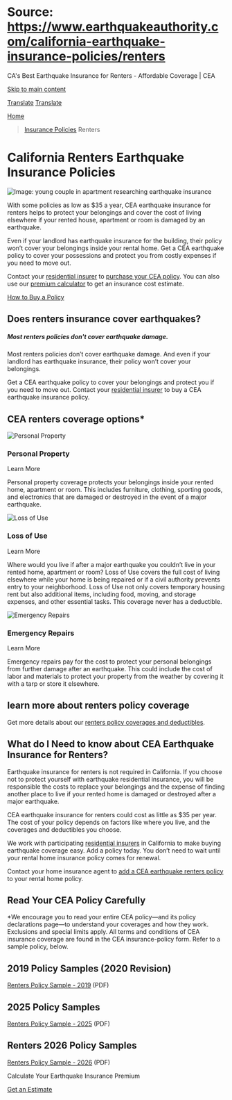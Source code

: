 # Source: https://www.earthquakeauthority.com/california-earthquake-insurance-policies/renters

CA's Best Earthquake Insurance for Renters - Affordable Coverage | CEA

[Skip to main content](#main-content)

[Translate](/translate)
[Translate](/translate)

[Home](/)
> [Insurance Policies](/california-earthquake-insurance-policies)
> Renters

# California Renters Earthquake Insurance Policies

![Image: young couple in apartment researching earthquake insurance](/sites/default/files/eqa2/media/image/insurance-policies/cea-renters-earthquake-insurance-policies.jpg "Young couple in apartment researching earthquake insurance")

With some policies as low as $35 a year, CEA earthquake insurance for renters helps to protect your belongings and cover the cost of living elsewhere if your rented house, apartment or room is damaged by an earthquake.

Even if your landlord has earthquake insurance for the building, their policy won’t cover your belongings inside your rental home. Get a CEA earthquake policy to cover your possessions and protect you from costly expenses if you need to move out.

Contact your [residential insurer](/california-earthquake-insurance-policies/participating-residential-insurers-earthquake "Participating Residential Insurers") to [purchase your CEA policy](/california-earthquake-insurance-policies/how-to-buy-earthquake-insurance-california "How to Buy"). You can also use our [premium calculator](/california-earthquake-insurance-policies/earthquake-insurance-premium-calculator "Premium Calculator") to get an insurance cost estimate.

[How to Buy a Policy](/california-earthquake-insurance-policies/how-to-buy-earthquake-insurance-california "How to Buy")

## Does renters insurance cover earthquakes?

##### Most renters policies don't cover earthquake damage.

Most renters policies don’t cover earthquake damage. And even if your landlord has earthquake insurance, their policy won’t cover your belongings.

Get a CEA earthquake policy to cover your belongings and protect you if you need to move out. Contact your [residential insurer](/california-earthquake-insurance-policies/participating-residential-insurers-earthquake "CEA Participating Residential Insurers") to buy a CEA earthquake insurance policy.

## CEA renters coverage options\*

![Personal Property](/sites/default/files/images/02personalproperty-infographic.jpg)

### Personal Property

Learn More

Personal property coverage protects your belongings inside your rented home, apartment or room. This includes furniture, clothing, sporting goods, and electronics that are damaged or destroyed in the event of a major earthquake.

![Loss of Use](/sites/default/files/images/03lossofuse-infographic.jpg)

### Loss of Use

Learn More

Where would you live if after a major earthquake you couldn’t live in your rented home, apartment or room? Loss of Use covers the full cost of living elsewhere while your home is being repaired or if a civil authority prevents entry to your neighborhood. Loss of Use not only covers temporary housing rent but also additional items, including food, moving, and storage expenses, and other essential tasks. This coverage never has a deductible.

![Emergency Repairs](/sites/default/files/images/05emergencyrepairs-infographic.jpg)

### Emergency Repairs

Learn More

Emergency repairs pay for the cost to protect your personal belongings from further damage after an earthquake. This could include the cost of labor and materials to protect your property from the weather by covering it with a tarp or store it elsewhere.

## learn more about renters policy coverage

Get more details about our [renters policy coverages and deductibles](/california-earthquake-insurance-policies/renters/coverages-and-deductibles "Get more details about our renters policy coverages and deductibles").

## What do I Need to know about CEA Earthquake Insurance for Renters?

Earthquake insurance for renters is not required in California. If you choose not to protect yourself with earthquake residential insurance, you will be responsible the costs to replace your belongings and the expense of finding another place to live if your rented home is damaged or destroyed after a major earthquake.

CEA earthquake insurance for renters could cost as little as $35 per year. The cost of your policy depends on factors like where you live, and the coverages and deductibles you choose.

We work with participating [residential insurers](/california-earthquake-insurance-policies/participating-residential-insurers-earthquake "Participating Residential Insurers") in California to make buying earthquake coverage easy. Add a policy today. You don’t need to wait until your rental home insurance policy comes for renewal.

Contact your home insurance agent to [add a CEA earthquake renters policy](/california-earthquake-insurance-policies/how-to-buy-earthquake-insurance-california "How to Buy") to your rental home policy.

## Read Your CEA Policy Carefully

\*We encourage you to read your entire CEA policy—and its policy declarations page—to understand your coverages and how they work. Exclusions and special limits apply. All terms and conditions of CEA insurance coverage are found in the CEA insurance-policy form. Refer to a sample policy, below.

## 2019 Policy Samples (2020 Revision)

[Renters Policy Sample - 2019](/sites/default/files/documents/2025/renters-policy-sample-2019.pdf) (PDF)

## 2025 Policy Samples

[Renters Policy Sample - 2025](/sites/default/files/documents/2025/renters-policy-sample-2025_0.pdf) (PDF)

## Renters 2026 Policy Samples

[Renters Policy Sample - 2026](/sites/default/files/documents/2025/basic-earthquake-policy-renters-beq4b-01-2026.pdf "Renters Policy Sample - 2026") (PDF)

Calculate Your Earthquake Insurance Premium

[Get an Estimate](/california-earthquake-insurance-policies/earthquake-insurance-premium-calculator)